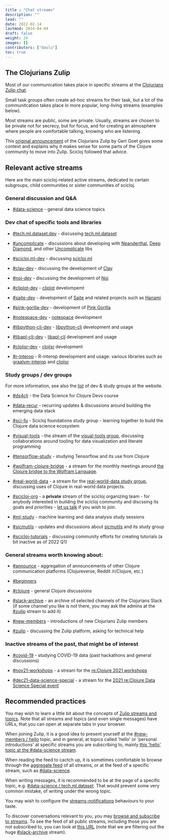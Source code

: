 ```yaml
---
title : "Chat streams"
description: ""
lead: ""
date: 2022-02-14
lastmod: 2024-04-04
draft: false
weight: 24
images: []
contributors: ["daslu"]
toc: true
---
```


## The Clojurians Zulip
 
Most of our communication takes place in specific streams at the [Clojurians Zulip chat](http://clojurians.zulipchat.com).

Small task groups often create ad-hoc streams for their task, but a lot of the communitcation takes place in more popular, long-living streams (examples below).

Most streams are public, some are private. Usually, streams are chosen to be private not for secrecy, but for focus, and for creating an atmosphere where people are comfortable talking, knowing who are listening.

This [original announcement](https://clojureverse.org/t/introducing-clojurians-zulip/3173) of the Clojurians Zulip by Gert Goet gives some context and explains why it makes sense for some parts of the Clojure community to move into Zulip. Scicloj followed that advice.

## Relevant active streams

Here are the main scicloj-related active streams, dedicated to certain subgroups, child communities or sister communities of scicloj.

### General discussion and Q&A

- [#data-science](https://clojurians.zulipchat.com/#narrow/stream/151924-data-science) - general data science topics

### Dev chat of specific tools and libraries

- [#tech.ml.dataset.dev](https://clojurians.zulipchat.com/#narrow/stream/236259-tech.2Eml.2Edataset.2Edev) - discussing [tech.ml.dataset](https://github.com/techascent/tech.ml.dataset)

- [#uncomplicate](https://clojurians.zulipchat.com/#narrow/stream/361336-uncomplicate) - discussions about developing with [Neanderthal](https://neanderthal.uncomplicate.org/), [Deep Diamond](https://github.com/uncomplicate/deep-diamond), and other [Uncomplicate](https://uncomplicate.org/) libs

- [#scicloj.ml-dev](https://clojurians.zulipchat.com/#narrow/stream/283491-scicloj.2Eml-dev) - discussing [scicloj.ml](https://github.com/scicloj/scicloj.ml)

- [#clay-dev](https://clojurians.zulipchat.com/#narrow/stream/422115-clay-dev) - discussing the development of [Clay](https://scicloj.github.io/clay/)

- [#noj-dev](https://clojurians.zulipchat.com/#narrow/stream/321125-noj-dev) - discussing the development of [Noj](https://scicloj.github.io/noj/)

- [#cljplot-dev](https://clojurians.zulipchat.com/#narrow/stream/197967-cljplot-dev) - [cljplot](https://github.com/generateme/cljplot) develompemt

- [#saite-dev](https://clojurians.zulipchat.com/#narrow/stream/210075-saite-dev) - development of [Saite](https://github.com/jsa-aerial/saite) and related projects such as [Hanami](https://github.com/jsa-aerial/hanami) 

- [#pink-gorilla-dev](https://clojurians.zulipchat.com/#narrow/stream/212578-pink-gorilla-dev) - development of [Pink Gorilla](https://pink-gorilla.github.io)

- [#notespace-dev](https://clojurians.zulipchat.com/#narrow/stream/224153-notespace-dev) - [notespace](https://github.com/scicloj/notespace) development

- [#libpython-clj-dev](https://clojurians.zulipchat.com/#narrow/stream/215609-libpython-clj-dev) - [libpython-clj](https://github.com/clj-python/libpython-clj) development and usage

- [#libapl-clj-dev](https://clojurians.zulipchat.com/#narrow/stream/274747-libapl-clj-dev) - [libapl-clj](https://github.com/jjtolton/libapl-clj) development and usage

- [#clojisr-dev](https://clojurians.zulipchat.com/#narrow/stream/224816-clojisr-dev) - [clojisr](https://github.com/scicloj/clojisr) development

- [#r-interop](https://clojurians.zulipchat.com/#narrow/stream/204621-r-interop) - R-interop development and usage: various libraries such as [graalvm-interop](https://github.com/davidpham87/graalvm-rinterop) and [clojisr](https://github.com/scicloj/clojisr)

### Study groups / dev groups

For more information, see also the [list](https://scicloj.github.io/docs/community/groups/) of dev & study groups at the website.

- [#ds4clj](https://clojurians.zulipchat.com/#narrow/stream/330924-ds4clj) - the Data Science for Clojure Devs course

- [#data-recur](https://clojurians.zulipchat.com/#narrow/stream/330726-data-recur) - recurring updates & discussions around building the emerging data stack

- [#sci-fu](https://clojurians.zulipchat.com/#narrow/stream/265544-sci-fu) - Scicloj foundations study group - learning together to build the Clojure data science ecosystem

- [#visual-tools](https://clojurians.zulipchat.com/#narrow/stream/313390-visual-tools) - the stream of the [visual-tools group](https://clojureverse.org/t/real-world-data-meetings/), discussing collaborations around tooling for data visualization and literate programming

- [#tensorflow-study](https://clojurians.zulipchat.com/#narrow/stream/333373-tensorflow-study) - studying Tensorflow and its use from Clojure

- [#wolfram-clojure-bridge](https://clojurians.zulipchat.com/#narrow/stream/313853-wolfram-clojure-bridge) - a stream for the monthly meetings around [the Clojure bridge to the Wolfram Language](https://github.com/scicloj/clojuratica).

- [#real-world-data](https://clojurians.zulipchat.com/#narrow/stream/315077-real-world-data) - a stream for the [real-world-data study group](../groups/real-world-data/), discussing uses of Clojure in real-world data projects.

- [#scicloj-org](https://clojurians.zulipchat.com/#narrow/stream/203279-scicloj-org) - a **private** stream of the scicloj organizing team - for anybody interested in building the scicloj community and discssing its goals and priorities - [let us talk](../contact/) if you wish to join.

- [#ml-study](https://clojurians.zulipchat.com/#narrow/stream/264992-ml-study) - machine learning and data analysis study sessions

- [#sicmutils](https://clojurians.zulipchat.com/#narrow/stream/267174-sicmutils) - updates and discussions about [sicmutils](https://github.com/littleredcomputer/sicmutils) and its study group

- [#scicloj-tutorials](https://clojurians.zulipchat.com/#narrow/stream/187445-scicloj-tutorials) - discussing community efforts for creating tutorials (a bit inactive as of 2022 Q1)

### General streams worth knowing about:

- [#announce](https://clojurians.zulipchat.com/#narrow/stream/150792-announce) - aggregation of announcements of other Clojure communication platforms (Clojureverse, Reddit /r/Clojure, etc.)

- [#beginners](https://clojurians.zulipchat.com/#narrow/stream/151763-beginners)

- [#clojure](https://clojurians.zulipchat.com/#narrow/stream/151168-clojure) - general Clojure discussions

- [#slack-archive](https://clojurians.zulipchat.com/#narrow/stream/180378-slack-archive) - an archive of selected channels of the Clojurians Slack (if some channel you like is not there, you may ask the admins at the [#zulip](https://clojurians.zulipchat.com/#narrow/stream/150796-zulip) stream to add it)

- [#new-members](https://clojurians.zulipchat.com/#narrow/stream/150795-new-members) - introductions of new Clojurians Zulip members

- [#zulip](https://clojurians.zulipchat.com/#narrow/stream/150796-zulip) - discussing the Zulip platform, asking for technical help

### Inactive streams of the past, that might be of interest

- [#covid-19](https://clojurians.zulipchat.com/#narrow/stream/227504-covid-19) - studying COVID-19 data (past hackathons and general discussions)

- [#nov21-workshops](https://clojurians.zulipchat.com/#narrow/stream/305782-nov21-workshops) - a stream for the [re:Clojure 2021 workshops](https://www.reclojure.org/#workshops)

- [#dec21-data-science-special](https://clojurians.zulipchat.com/#narrow/stream/308345-dec21-data-science-special) - a stream for the [2021 re:Clojure Data Science Special event](https://clojureverse.org/t/re-clojure-data-science-special-dec-5th-2021/)




## Recommended practices

You may wish to learn a little bit about the concepts of [Zulip streams and topics](https://zulipchat.com/help/about-streams-and-topics). Note that all streams and topics (and even single messages) have URLs, that you can open at separate tabs in your browser.

When joining Zulip, it is a good idea to present yourself at the [#new-members / hello](https://clojurians.zulipchat.com/#narrow/stream/150795-new-members/topic/hello.20.F0.9F.91.8B) topic, and in general, at topics called 'hello' or 'personal introductions' at specific streams you are subscribing to, mainly [this 'hello' topic at the #data-science stream](https://clojurians.zulipchat.com/#narrow/stream/151924-data-science/topic/hello).

When reading the feed to cactch up, it is sometimes comfortable to browse through the [aggregate feed](http://clojurians.zulipchat.com) of all streams, or at the feed of a specific stream, such as [#data-science](https://clojurians.zulipchat.com/#narrow/stream/151924-data-science).

When writing messages, it is recommended to be at the page of a specific topic, e.g. [#data-science / tech.ml.dataset](https://clojurians.zulipchat.com/#narrow/stream/151924-data-science/topic/tech.2Eml.2Edataset). That would prevent some very common mistake, of writing under the wrong topic.

You may wish to configure the [streams-notifications](https://zulipchat.com/help/stream-notifications) behaviours to your taste.

To discover conversations relevant to you, you may [browse and subscribe to streams](https://zulipchat.com/help/browse-and-subscribe-to-streams). To see the feed of all public streams, including those you are not subscribed to, you can look at [this URL](https://clojurians.zulipchat.com/#narrow/streams/public/-stream/slack-archive) (note that we are filtering out the huge [#slack-archive](https://clojurians.zulipchat.com/#narrow/stream/180378-slack-archive) stream).
